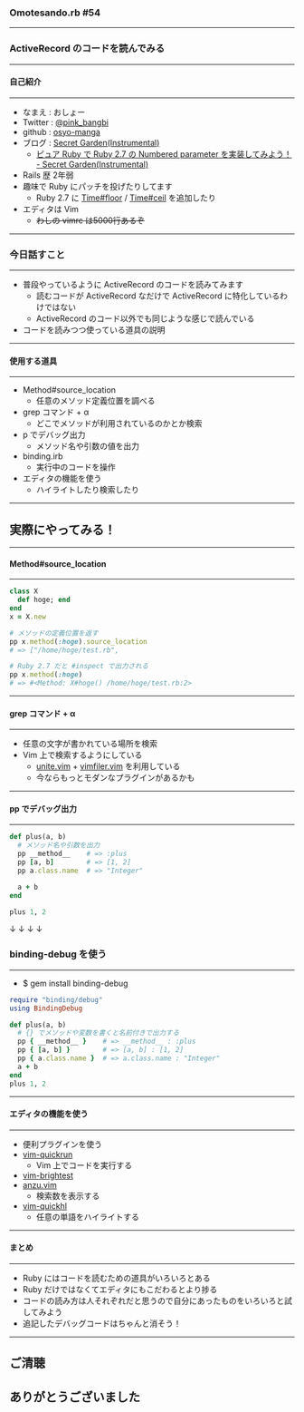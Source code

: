 ### Omotesando.rb #54
- - -

### ActiveRecord のコードを読んでみる

---

#### 自己紹介
- - -

* なまえ  : おしょー
* Twitter : [@pink_bangbi](https://twitter.com/pink_bangbi)
* github  : [osyo-manga](https://github.com/osyo-manga)
* ブログ  : [Secret Garden(Instrumental)](http://secret-garden.hatenablog.com)
  * [ピュア Ruby で Ruby 2.7 の Numbered parameter を実装してみよう！ - Secret Garden(Instrumental)](http://secret-garden.hatenablog.com/entry/2019/12/01/154607)   <!-- .element: class="fragment" -->
* Rails 歴 2年弱                                       <!-- .element: class="fragment" -->
* 趣味で Ruby にパッチを投げたりしてます                              <!-- .element: class="fragment" -->
  * Ruby 2.7 に [Time#floor](https://bugs.ruby-lang.org/issues/15653) / [Time#ceil](https://bugs.ruby-lang.org/issues/15772) を追加したり
* エディタは Vim                             <!-- .element: class="fragment" -->
  * <del>わしの vimrc は5000行あるぞ</del>


---

### 今日話すこと
- - -

* 普段やっているように ActiveRecord のコードを読みてみます                         <!-- .element: class="fragment" -->
  * 読むコードが ActiveRecord なだけで ActiveRecord に特化しているわけではない                        <!-- .element: class="fragment" -->
  * ActiveRecord のコード以外でも同じような感じで読んでいる        <!-- .element: class="fragment" -->
* コードを読みつつ使っている道具の説明                         <!-- .element: class="fragment" -->

---

#### 使用する道具
- - -

* Method#source_location                 <!-- .element: class="fragment" -->
  * 任意のメソッド定義位置を調べる
* grep コマンド + α                 <!-- .element: class="fragment" -->
  * どこでメソッドが利用されているのかとか検索
* p でデバッグ出力                 <!-- .element: class="fragment" -->
  * メソッド名や引数の値を出力
* binding.irb                        <!-- .element: class="fragment" -->
  * 実行中のコードを操作
* エディタの機能を使う                 <!-- .element: class="fragment" -->
  * ハイライトしたり検索したり

---

## 実際にやってみる！

---

#### Method#source_location
- - -

```ruby
class X
  def hoge; end
end
x = X.new

# メソッドの定義位置を返す
pp x.method(:hoge).source_location
# => ["/home/hoge/test.rb",

# Ruby 2.7 だと #inspect で出力される
pp x.method(:hoge)
# => #<Method: X#hoge() /home/hoge/test.rb:2>
```

---

#### grep コマンド + α
- - -

* 任意の文字が書かれている場所を検索
* Vim 上で検索するようにしている
  * [unite.vim](https://github.com/Shougo/unite.vim) + [vimfiler.vim](https://github.com/Shougo/vimfiler.vim) を利用している
  * 今ならもっとモダンなプラグインがあるかも

---

#### pp でデバッグ出力
- - -

```ruby
def plus(a, b)
  # メソッド名や引数を出力
  pp __method__    # => :plus
  pp [a, b]        # => [1, 2]
  pp a.class.name  # => "Integer"

  a + b
end

plus 1, 2
```

↓ ↓ ↓ ↓

>>>

### binding-debug を使う
- - -

* $ gem install binding-debug

```ruby
require "binding/debug"
using BindingDebug

def plus(a, b)
  # {} でメソッドや変数を書くと名前付きで出力する
  pp { __method__ }    # => __method__ : :plus
  pp { [a, b] }        # => [a, b] : [1, 2]
  pp { a.class.name }  # => a.class.name : "Integer"
  a + b
end
plus 1, 2
```


---

#### エディタの機能を使う
- - -

* 便利プラグインを使う
* [vim-quickrun](https://github.com/thinca/vim-quickrun)
  * Vim 上でコードを実行する
* [vim-brightest](https://github.com/osyo-manga/vim-brightest)
* [anzu.vim](https://github.com/osyo-manga/vim-anzu)
  * 検索数を表示する
* [vim-quickhl](https://github.com/t9md/vim-quickhl)
  * 任意の単語をハイライトする


---

#### まとめ
- - -

* Ruby にはコードを読むための道具がいろいろとある               <!-- .element: class="fragment" -->
* Ruby だけではなくてエディタにもこだわるとより捗る               <!-- .element: class="fragment" -->
* コードの読み方は人それぞれだと思うので自分にあったものをいろいろと試してみよう               <!-- .element: class="fragment" -->
* 追記したデバッグコードはちゃんと消そう！         <!-- .element: class="fragment" -->


---

## ご清聴
## ありがとうございました

